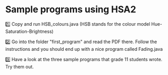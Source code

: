 # Sample programs using HSA2

:one: Copy and run HSB_colours.java
   (HSB stands for the colour model Hue-Saturation-Brightness)

:two: Go into the folder "first_program" and read the PDF there. Follow the instructions and you should end up with a nice program called Fading.java

:three: Have a look at the three sample programs that grade 11 students wrote. Try them out.
